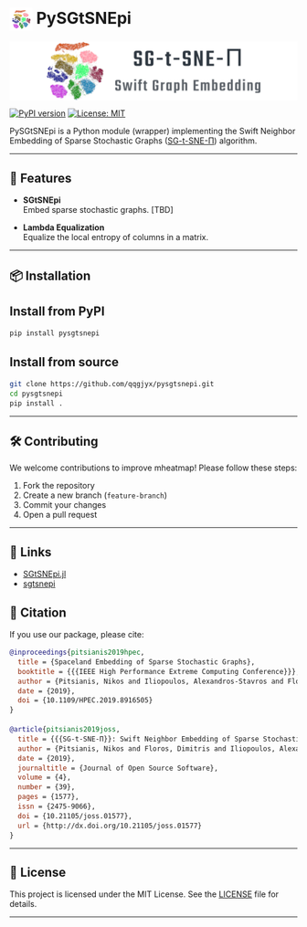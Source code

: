 # <img src="assets/sgtsne.png" width="40px" align="center" alt="sgtsnepi logo"> PySGtSNEpi

<img src="assets/logo.png" width="800px" align="center" alt="sgtsnepi demo">

[![PyPI version](https://badge.fury.io/py/sgtsnepi.svg)](https://badge.fury.io/py/sgtsnepi)
[![License: MIT](https://img.shields.io/badge/License-MIT-yellow.svg)](https://opensource.org/licenses/MIT)

PySGtSNEpi is a Python module (wrapper) implementing the Swift Neighbor Embedding
of Sparse Stochastic Graphs ([SG-t-SNE-Π](https://t-sne-pi.cs.duke.edu)) algorithm.

---

## 🚀 Features

- **SGtSNEpi**  
  Embed sparse stochastic graphs. [TBD]

- **Lambda Equalization**  
  Equalize the local entropy of columns in a matrix.

---

## 📦 Installation

## Install from PyPI

```bash
pip install pysgtsnepi
```

## Install from source

```bash
git clone https://github.com/qqgjyx/pysgtsnepi.git
cd pysgtsnepi
pip install .
```

---

## 🛠 Contributing

We welcome contributions to improve mheatmap! Please follow these steps:

1. Fork the repository
2. Create a new branch (`feature-branch`)
3. Commit your changes
4. Open a pull request

---

## 🔗 Links

- [SGtSNEpi.jl](https://github.com/fcdimitr/SGtSNEpi.jl?tab=readme-ov-file)
- [sgtsnepi](https://github.com/fcdimitr/sgtsnepi)

## 📝 Citation

If you use our package, please cite:

```bibtex
@inproceedings{pitsianis2019hpec,
  title = {Spaceland Embedding of Sparse Stochastic Graphs},
  booktitle = {{{IEEE High Performance Extreme Computing Conference}}},
  author = {Pitsianis, Nikos and Iliopoulos, Alexandros-Stavros and Floros, Dimitris and Sun, Xiaobai},
  date = {2019},
  doi = {10.1109/HPEC.2019.8916505}
}

@article{pitsianis2019joss,
  title = {{{SG-t-SNE-Π}}: Swift Neighbor Embedding of Sparse Stochastic Graphs},
  author = {Pitsianis, Nikos and Floros, Dimitris and Iliopoulos, Alexandros-Stavros and Sun, Xiaobai},
  date = {2019},
  journaltitle = {Journal of Open Source Software},
  volume = {4},
  number = {39},
  pages = {1577},
  issn = {2475-9066},
  doi = {10.21105/joss.01577},
  url = {http://dx.doi.org/10.21105/joss.01577}
}
```

---

## 📝 License

This project is licensed under the MIT License.
See the [LICENSE](https://github.com/qqgjyx/mheatmap/blob/main/LICENSE) file for details.

---